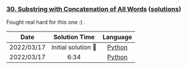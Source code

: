 ### [30. Substring with Concatenation of All Words](https://leetcode.com/problems/substring-with-concatenation-of-all-words/) ([solutions](https://github.com/pete-debiase/Comprog/blob/main/Solutions/30.%20Substring%20with%20Concatenation%20of%20All%20Words/))
Fought real hard for this one :) .

|    Date    |   Solution Time    |                                                                           Language                                                                           |
|:----------:|:------------------:|:------------------------------------------------------------------------------------------------------------------------------------------------------------:|
| 2022/03/17 | Initial solution 🧐 |      [Python](https://github.com/pete-debiase/Comprog/blob/main/Solutions/30.%20Substring%20with%20Concatenation%20of%20All%20Words/find_substring.py)       |
| 2022/03/17 |        6:34        | [Python](https://github.com/pete-debiase/Comprog/blob/main/Solutions/30.%20Substring%20with%20Concatenation%20of%20All%20Words/find_substring_2022-03-17.py) |
